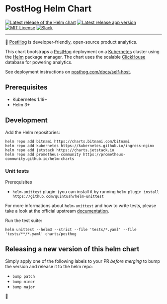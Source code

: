 # PostHog Helm Chart

[![Latest release of the Helm chart](https://img.shields.io/badge/dynamic/yaml.svg?label=Helm%20chart%20version&url=https://posthog.github.io/charts-clickhouse/index.yaml&query=$.entries.posthog[:1].version&logo=helm)](https://github.com/PostHog/charts-clickhouse)
[![Latest release app version](https://img.shields.io/badge/dynamic/yaml.svg?label=App%20version&url=https://posthog.github.io/charts-clickhouse/index.yaml&query=$.entries.posthog[:1].appVersion)](https://github.com/PostHog/posthog)
[![MIT License](https://img.shields.io/badge/License-MIT-red.svg?style=flat-square)](https://opensource.org/licenses/MIT)
[![Slack](https://img.shields.io/badge/PostHog_chat-slack-blue?logo=slack)](https://posthog.com/slack)

-----

🦔 [PostHog](https://posthog.com/) is developer-friendly, open-source product analytics.

This chart bootstraps a [PostHog](https://posthog.com/) deployment on a [Kubernetes](http://kubernetes.io) cluster using the [Helm](https://helm.sh) package manager. The chart uses the scalable [ClickHouse](https://clickhouse.tech/) database for powering analytics.

See deployment instructions on [posthog.com/docs/self-host](https://posthog.com/docs/self-host).

## Prerequisites
- Kubernetes 1.19+
- Helm 3+

## Development
Add the Helm repositories:
```
helm repo add bitnami https://charts.bitnami.com/bitnami
helm repo add kubernetes https://kubernetes.github.io/ingress-nginx
helm repo add jetstack https://charts.jetstack.io
helm repo add prometheus-community https://prometheus-community.github.io/helm-charts
```

### Unit tests

Prerequisites
- `helm-unittest` plugin: (you can install it by running `helm plugin install https://github.com/quintush/helm-unittest`

For more informations about `helm-unittest` and how to write tests, please take a look at the official upstream [documentation](https://github.com/quintush/helm-unittest/blob/master/README.md).

Run the test suite:
```
helm unittest --helm3 --strict --file 'tests/*.yaml' --file 'tests/**/*.yaml' charts/posthog
```

## Releasing a new version of this helm chart

Simply apply one of the following labels to your PR _before merging_ to bump the version and release it to the helm repo:
- `bump patch`
- `bump minor`
- `bump major`

👋
